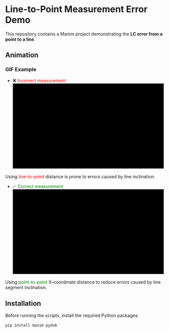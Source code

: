 # Line-to-Point Measurement Error Demo

This repository contains a Manim project demonstrating the **LC error from a point to a line**.

## Animation

### GIF Example

- ❌ <span style="color:red">Incorrect measurement</span>
![LC Error Animation](output/videos/run/480p15/MeasurementErrorLC_ManimCE_v0.19.0.gif)

Using <span style="color:red">line-to-point</span> distance is prone to errors caused by line inclination.

- ✅ <span style="color:green">Correct measurement</span>
![DX Correct Animation](output/videos/run2/480p15/MeasurementDx_ManimCE_v0.19.0.gif)

Using <span style="color:green">point-to-point</span> X-coordinate distance to reduce errors caused by line segment inclination.

## Installation

Before running the scripts, install the required Python packages:

```bash
pip install manim pydub